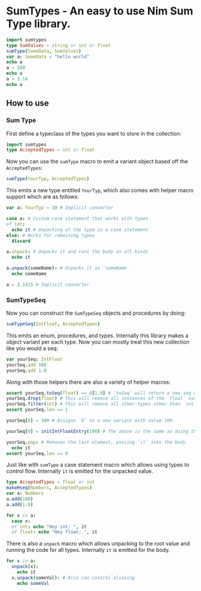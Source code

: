 # SumTypes - An easy to use Nim Sum Type library.

```nim
import sumtypes
type SumValues = string or int or float
sumType(SomeData, SumValues)
var a: SomeData = "hello world"
echo a
a = 100
echo a
a = 3.14
echo a
```

## How to use
### Sum Type
First define a typeclass of the types you want to store in the collection:
```nim
import sumtypes
type AcceptedTypes = int or float
```
Now you can use the `sumType` macro to emit a variant object based off the `AcceptedTypes`:
```nim
sumType(YourTyp, AcceptedTypes)
```
This emits a new type entitled `YourTyp`, which also comes with helper macro support which are as follows:
```nim
var a: YourTyp = 10 # Implicit converter

case a: # Custom case statement that works with types
of int:
  echo it # Unpacking of the type in a case statement
else: # Works for remaining types
  discard

a.unpack: # Unpacks it and runs the body on all kinds
  echo it 

a.unpack(someName): # Unpacks it as `someName`
  echo someName

a = 3.1415 # Implicit converter
```

### SumTypeSeq

Now you can construct the `SumTypeSeq` objects and procedures by doing:
```nim
sumTypeSeq(IntFloat, AcceptedTypes)
```
This emits an enum, procedures, and types. 
Internally this library makes a object variant per each type.
Now you can mostly treat this new collection like you would a seq:
```nim
var yourSeq: IntFloat
yourSeq.add 100
yourSeq.add 1.0
```
Along with those helpers there are also a variety of helper macros:
```nim
assert yourSeq.toSeq(float) == @[1.0] # `toSeq` will return a new seq of the type queried.
yourSeq.drop(float) # This will remove all instances of the `float` variant from the list.
yourSeq.filter(int) # This will remove all other types other than `int`
assert yourSeq.len == 1

yourSeq[0] = 100 # Assigns `0` to a new variant with value 100.

yourSeq[0] = initIntFloatEntry(100) # The above is the same as doing this, makes new variant and assigns it.

yourSeq.pop: # Removes the last element, passing `it` into the body.
  echo it
assert yourSeq.len == 0
```

Just like with `sumType` a case statement macro which allows using types to control flow. Internally `it` is emitted for the unpacked value.
```nim
type AcceptedTypes = float or int
makeHseq(Numbers, AcceptedTypes)
var a: Numbers
a.add(100)
a.add(1.0)

for x in a:
  case x:
  of int: echo "Hey int: ", it
  of float: echo "Hey float: ", it
```

There is also a `unpack` macro which allows unpacking to the root value and running the code for all types. Internally `it` is emitted for the body.
```nim
for x in a:
  unpack(x):
    echo it
  x.unpack(someVal): # Also can control aliasing
    echo someVal 
```

